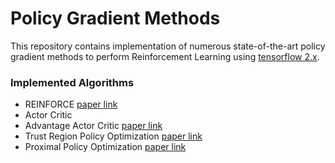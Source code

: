 # Policy Gradient Methods

This repository contains implementation of numerous state-of-the-art policy gradient methods to perform Reinforcement Learning using [tensorflow 2.x](https://www.tensorflow.org/).

### Implemented Algorithms
 - REINFORCE [paper link]( http://www-anw.cs.umass.edu/~barto/courses/cs687/williams92simple.pdf)
 - Actor Critic
 - Advantage Actor Critic [paper link](https://arxiv.org/pdf/1602.01783.pdf)
 - Trust Region Policy Optimization [paper link](https://arxiv.org/pdf/1502.05477.pdf)
 - Proximal Policy Optimization [paper link](https://arxiv.org/pdf/1707.06347.pdf)
